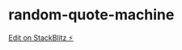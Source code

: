 # random-quote-machine

[Edit on StackBlitz ⚡️](https://stackblitz.com/edit/stackblitz-starters-sb3pqr)